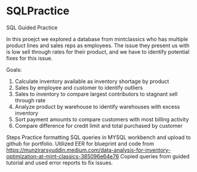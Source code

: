 # SQLPractice
SQL Guided Practice

In this proejct we explored a database from mintclassics who has multiple product lines and sales reps as employees. The issue they present us with is low sell through rates for their product, and we have to identify potential fixes for this issue.

Goals:

1. Calculate inventory available as inventory shortage by product
2. Sales by employee and customer to identify outliers
3. Sales to inventory to compare largest contributors to stagnant sell through rate
4. Analyze product by warehouse to identify warehouses with excess inventory
5. Sort payment amounts to compare customers with most billing activity
6. Compare difference for credit limit and total purchased by customer

Steps
Practice formatting SQL queries in MYSQL workbench and upload to github for portfolio.
Utilized EER for blueprint and code from https://munzirarsyuddin.medium.com/data-analysis-for-inventory-optimization-at-mint-classics-385096e64e76
Copied queries from guided tutorial and used error reports to fix issues.
